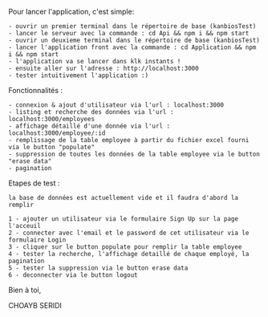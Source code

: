 Pour lancer l'application, c'est simple: 

	- ouvrir un premier terminal dans le répertoire de base (kanbiosTest)
	- lancer le serveur avec la commande : cd Api && npm i && npm start
	- ouvrir un deuxieme terminal dans le répertoire de base (kanbiosTest)
	- lancer l'application front avec la commande : cd Application && npm i && npm start 
	- l'application va se lancer dans klk instants !
	- ensuite aller sur l'adresse : http://localhost:3000
	- tester intuitivement l'application :)
	
Fonctionnalités :

	- connexion & ajout d'utilisateur via l'url : localhost:3000
	- listing et recherche des données via l'url : localhost:3000/employees
	- affichage détaillé d'une donnée via l'url : localhost:3000/employee/:id 
	- remplissage de la table employee à partir du fichier excel fourni via le button "populate"
	- suppression de toutes les données de la table employee via le button "erase data"
	- pagination 
	
Etapes de test : 

	la base de données est actuellement vide et il faudra d'abord la remplir 
	
	1 - ajouter un utilisateur via le formulaire Sign Up sur la page l'acceuil
	2 - connecter avec l'email et le password de cet utilisateur via le formulaire Login 
	3 - cliquer sur le button populate pour remplir la table employee 
	4 - tester la recherche, l'affichage detaillé de chaque employé, la pagination 
	5 - tester la suppression via le button erase data
	6 - deconnecter via le button logout
	
	
	
	
Bien à toi,

CHOAYB SERIDI
